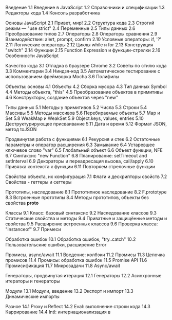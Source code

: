 
Введение
1.1 Введение в JavaScript
1.2 Справочники и спецификации
1.3 Редакторы кода
1.4 Консоль разработчика

Основы JavaScript
2.1 Привет, мир!
2.2 Структура кода
2.3 Строгий режим — "use strict"
2.4 Переменные
2.5 Типы данных
2.6 Преобразование типов
2.7 Операторы
2.8 Операторы сравнения
2.9 Взаимодействие: alert, prompt, confirm
2.10 Условные операторы: if, '?'
2.11 Логические операторы
2.12 Циклы while и for
2.13 Конструкция "switch"
2.14 Функции
2.15 Function Expression и функции-стрелки
2.16 Особенности JavaScript

Качество кода
3.1 Отладка в браузере Chrome
3.2 Советы по стилю кода
3.3 Комментарии
3.4 Ниндзя-код
3.5 Автоматическое тестирование c использованием фреймворка Mocha
3.6 Полифилы

Объекты: основы
4.1 Объекты
4.2 Сборка мусора
4.3 Тип данных Symbol
4.4 Методы объекта, "this"
4.5 Преобразование объектов в примитивы
4.6 Конструкторы, создание объектов через "new"

Типы данных
5.1 Методы у примитивов
5.2 Числа
5.3 Строки
5.4 Массивы
5.5 Методы массивов
5.6 Перебираемые объекты
5.7 Map и Set
5.8 WeakMap и WeakSet
5.9 Object.keys, values, entries
5.10 Деструктурирующее присваивание
5.11 Дата и время
5.12 Формат JSON, метод toJSON

Продвинутая работа с функциями
6.1 Рекурсия и стек
6.2 Остаточные параметры и оператор расширения
6.3 Замыкание
6.4 Устаревшее ключевое слово "var"
6.5 Глобальный объект
6.6 Объект функции, NFE
6.7 Синтаксис "new Function"
6.8 Планирование: setTimeout and setInterval
6.9 Декораторы и переадресация вызова, сall/apply
6.10 Привязка контекста к функции
6.11 Повторяем стрелочные функции

Свойства объекта, их конфигурация
7.1 Флаги и дескрипторы свойств
7.2 Свойства - геттеры и сеттеры

Прототипы, наследование
8.1 Прототипное наследование
8.2 F.prototype
8.3 Встроенные прототипы
8.4 Методы прототипов, объекты без свойства __proto__

Классы
9.1 Класс: базовый синтаксис
9.2 Наследование классов
9.3 Статические свойства и методы
9.4 Приватные и защищённые методы и свойства
9.5 Расширение встроенных классов
9.6 Проверка класса: "instanceof"
9.7 Примеси


Обработка ошибок
10.1 Обработка ошибок, "try..catch"
10.2 Пользовательские ошибки, расширение Error

Промисы, async/await
11.1 Введение: колбэки
11.2 Промисы
11.3 Цепочка промисов
11.4 Промисы: обработка ошибок
11.5 Promise API
11.6 Промисификация
11.7 Микрозадачи
11.8 Async/await

Генераторы, продвинутая итерация
12.1 Генераторы
12.2 Асинхронные итераторы и генераторы

Модули
13.1 Модули, введение
13.2 Экспорт и импорт
13.3 Динамические импорты

Разное
14.1 Proxy и Reflect
14.2 Eval: выполнение строки кода
14.3 Каррирование
14.4 Intl: интернационализация в 
